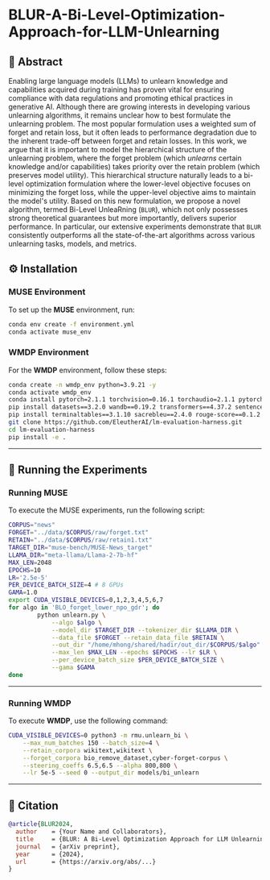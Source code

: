 # BLUR-A-Bi-Level-Optimization-Approach-for-LLM-Unlearning


## 🚀 Abstract 

Enabling large language models (LLMs) to unlearn knowledge and capabilities acquired during training has proven vital for ensuring compliance with data regulations and promoting ethical practices in generative AI. Although there are growing interests in developing various unlearning algorithms, it remains unclear how to best formulate the unlearning problem. The most popular formulation uses a weighted sum of forget and retain loss, but it often leads to performance degradation due to the inherent trade-off between forget and retain losses. In this work, we argue that it is important to model the hierarchical structure of the unlearning problem, where the forget problem (which *unlearns* certain knowledge and/or capabilities) takes priority over the retain problem (which preserves model utility). This hierarchical structure naturally leads to a bi-level optimization formulation where the lower-level objective focuses on minimizing the forget loss, while the upper-level objective aims to maintain the model's utility. Based on this new formulation, we propose a novel algorithm, termed Bi-Level UnleaRning ($\texttt{BLUR}$), which not only possesses strong theoretical guarantees but more importantly, delivers superior performance. In particular, our extensive experiments demonstrate that $\texttt{BLUR}$ consistently outperforms all the state-of-the-art algorithms across various unlearning tasks, models, and metrics.

## ⚙️ Installation  
### **MUSE Environment** 
To set up the **MUSE** environment, run:
```sh
conda env create -f environment.yml
conda activate muse_env
```

### **WMDP Environment**  
For the **WMDP** environment, follow these steps:
```sh
conda create -n wmdp_env python=3.9.21 -y
conda activate wmdp_env
conda install pytorch=2.1.1 torchvision=0.16.1 torchaudio=2.1.1 pytorch-cuda=11.8 -c pytorch -c nvidia -y
pip install datasets==3.2.0 wandb==0.19.2 transformers==4.37.2 sentencepiece==0.1.99 sentence-transformers==2.5.1
pip install terminaltables==3.1.10 sacrebleu==2.4.0 rouge-score==0.1.2 matplotlib==3.8.3 seaborn==0.13.2 scikit-learn==1.4.0
git clone https://github.com/EleutherAI/lm-evaluation-harness.git
cd lm-evaluation-harness
pip install -e .
```
---

## 📌 Running the Experiments  

### **Running MUSE**
To execute the MUSE experiments, run the following script:  
```sh
CORPUS="news"
FORGET="../data/$CORPUS/raw/forget.txt"
RETAIN="../data/$CORPUS/raw/retain1.txt"
TARGET_DIR="muse-bench/MUSE-News_target"
LLAMA_DIR="meta-llama/Llama-2-7b-hf"
MAX_LEN=2048
EPOCHS=10
LR='2.5e-5'
PER_DEVICE_BATCH_SIZE=4 # 8 GPUs
GAMA=1.0
export CUDA_VISIBLE_DEVICES=0,1,2,3,4,5,6,7
for algo in 'BLO_forget_lower_npo_gdr'; do
        python unlearn.py \
            --algo $algo \
            --model_dir $TARGET_DIR --tokenizer_dir $LLAMA_DIR \
            --data_file $FORGET --retain_data_file $RETAIN \
            --out_dir "/home/mhong/shared/hadir/out_dir/$CORPUS/$algo" \
            --max_len $MAX_LEN --epochs $EPOCHS --lr $LR \
            --per_device_batch_size $PER_DEVICE_BATCH_SIZE \
            --gama $GAMA 
done
```
---

### **Running WMDP**  

To execute **WMDP**, use the following command:  

```sh
CUDA_VISIBLE_DEVICES=0 python3 -m rmu.unlearn_bi \
    --max_num_batches 150 --batch_size=4 \
    --retain_corpora wikitext,wikitext \
    --forget_corpora bio_remove_dataset,cyber-forget-corpus \
    --steering_coeffs 6.5,6.5 --alpha 800,800 \
    --lr 5e-5 --seed 0 --output_dir models/bi_unlearn
```

---

## 🐝 Citation  

```bibtex
@article{BLUR2024,
  author    = {Your Name and Collaborators},
  title     = {BLUR: A Bi-Level Optimization Approach for LLM Unlearning},
  journal   = {arXiv preprint},
  year      = {2024},
  url       = {https://arxiv.org/abs/...}
}
```
